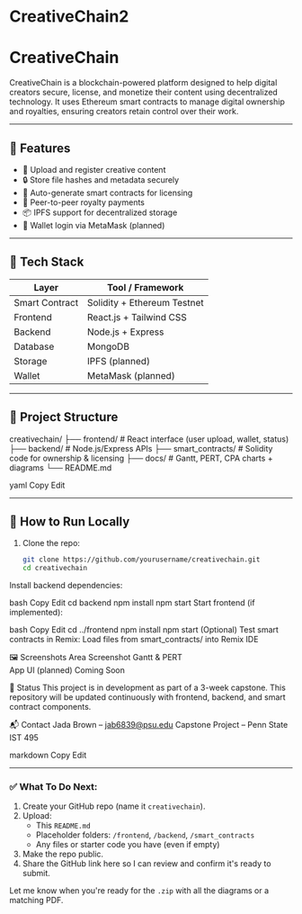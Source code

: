 # CreativeChain2
# CreativeChain

CreativeChain is a blockchain-powered platform designed to help digital creators secure, license, and monetize their content using decentralized technology. It uses Ethereum smart contracts to manage digital ownership and royalties, ensuring creators retain control over their work.

---

## 📌 Features

- 🎨 Upload and register creative content
- 🔒 Store file hashes and metadata securely
- 📄 Auto-generate smart contracts for licensing
- 💸 Peer-to-peer royalty payments
- 📦 IPFS support for decentralized storage
- 🧾 Wallet login via MetaMask (planned)

---

## 🧱 Tech Stack

| Layer       | Tool / Framework         |
|-------------|---------------------------|
| Smart Contract | Solidity + Ethereum Testnet |
| Frontend    | React.js + Tailwind CSS   |
| Backend     | Node.js + Express         |
| Database    | MongoDB                   |
| Storage     | IPFS (planned)            |
| Wallet      | MetaMask (planned)        |

---

## 📁 Project Structure

creativechain/
├── frontend/ # React interface (user upload, wallet, status)
├── backend/ # Node.js/Express APIs
├── smart_contracts/ # Solidity code for ownership & licensing
├── docs/ # Gantt, PERT, CPA charts + diagrams
└── README.md

yaml
Copy
Edit

---

## 🚀 How to Run Locally

1. Clone the repo:
   ```bash
   git clone https://github.com/yourusername/creativechain.git
   cd creativechain
Install backend dependencies:

bash
Copy
Edit
cd backend
npm install
npm start
Start frontend (if implemented):

bash
Copy
Edit
cd ../frontend
npm install
npm start
(Optional) Test smart contracts in Remix:
Load files from smart_contracts/ into Remix IDE

🖼️ Screenshots
Area	Screenshot
Gantt & PERT	
App UI (planned)	Coming Soon

📌 Status
This project is in development as part of a 3-week capstone. This repository will be updated continuously with frontend, backend, and smart contract components.

📬 Contact
Jada Brown – jab6839@psu.edu
Capstone Project – Penn State IST 495

markdown
Copy
Edit

---

### ✅ What To Do Next:

1. Create your GitHub repo (name it `creativechain`).
2. Upload:
   - This `README.md`
   - Placeholder folders: `/frontend`, `/backend`, `/smart_contracts`
   - Any files or starter code you have (even if empty)
3. Make the repo public.
4. Share the GitHub link here so I can review and confirm it's ready to submit.

Let me know when you're ready for the `.zip` with all the diagrams or a matching PDF.
